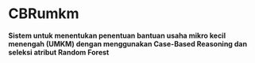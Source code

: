 # CBRumkm
<b>Sistem untuk menentukan penentuan bantuan usaha mikro kecil menengah (UMKM) dengan menggunakan Case-Based Reasoning dan seleksi atribut Random Forest</b>
